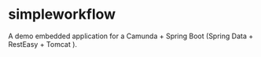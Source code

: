 # simpleworkflow
A demo embedded application for a Camunda + Spring Boot (Spring Data + RestEasy + Tomcat ).

